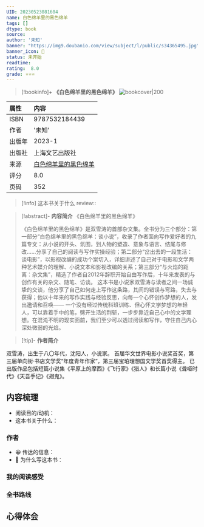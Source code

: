 ```yaml
---
UID: 20230523081604
name: 白色绵羊里的黑色绵羊
tags: []
dtype: book
source: 
author: '未知'
banner: "https://img9.doubanio.com/view/subject/l/public/s34365495.jpg"
banner_icon: 📖
status: 未开始
readtime: 
rating:  8.0 
grade: ⭐⭐⭐
---
```


> [!bookinfo]+ **《白色绵羊里的黑色绵羊》**
> ![bookcover|200](https://img9.doubanio.com/view/subject/l/public/s34365495.jpg)
>
| 属性   | 内容                                       |
|:------ |:------------------------------------------ |
| ISBN   | 9787532184439                             |
| 作者   | '未知'                           |
| 出版年 | 2023-1                      | 
| 出版社 | 上海文艺出版社                          |
| 来源   | [白色绵羊里的黑色绵羊](https://book.douban.com/subject/36124371/) |
| 评分   |  8.0                            |
| 页码   | 352                        |

> [!info] 这本书关于什么
> review:: 



> [!abstract]- **内容简介**
>《白色绵羊里的黑色绵羊》
>
>《白色绵羊里的黑色绵羊》是双雪涛的首部杂文集。全书分为三个部分：第一部分“白色绵羊里的黑色绵羊：谈小说”，收录了作者面向写作爱好者的九篇专文：从小说的开头、氛围，到人物的塑造、意象与语言、结尾与修改……分享了自己的阅读与写作实操经验；第二部分“岔出去的一段生活：谈电影”，以影视改编的成功个案切入，详细讲述了自己对于电影和文学两种艺术媒介的理解、小说文本和影视改编的关系；第三部分“与火焰的距离：杂文集”，精选了作者自2012年辞职开始自由写作后，十年来发表的与创作有关的杂文、随笔、访谈。
这本书是小说家双雪涛与读者之间一场诚挚的交谈，他分享了自己如何走上写作这条路，其间的错误与弯路，失去与获得；他以十年来的写作实践与经验反思，向每一个心怀创作梦想的人，发出邀请和召唤——
一个没有经过传统科班训练、但心怀文学梦想的年轻人，可以靠着手中的笔，劈开生活的荆斩，一步步靠近自己心中的文学理想。在混沌不明的现实面前，我们至少可以透过阅读和写作，守住自己内心深处微弱的光焰。

> [!tip]- **作者简介**
>
 双雪涛，出生于八〇年代，沈阳人，小说家。
首届华文世界电影小说奖首奖，第三届单向街·书店文学奖“年度青年作家”，第三届宝珀理想国文学奖首奖得主。
已出版作品包括短篇小说集《平原上的摩西》《飞行家》《猎人》和长篇小说《聋哑时代》《天吾手记》《翅鬼》。



## 内容梳理

- 阅读目的/动机：
- 这本书关于什么：

### 作者
- 😀 传达的信息：
- 🙁 为什么写这本书：

### 我的阅读感受


### 全书路线

## 心得体会

